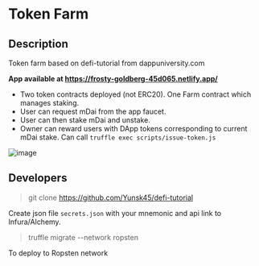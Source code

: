 # Token Farm

## Description
Token farm based on defi-tutorial from dappuniversity.com

**App available at https://frosty-goldberg-45d065.netlify.app/**

- Two token contracts deployed (not ERC20). One Farm contract which manages staking.
- User can request mDai from the app faucet.
- User can then stake mDai and unstake.
- Owner can reward users with DApp tokens corresponding to current mDai stake. Can call `truffle exec scripts/issue-token.js`

![image](https://user-images.githubusercontent.com/85746124/121868284-17a0af00-cd01-11eb-849f-80d6cf08a263.png)


## Developers

> git clone https://github.com/Yunsk45/defi-tutorial

Create json file `secrets.json` with your mnemonic and api link to Infura/Alchemy.

> truffle migrate --network ropsten

To deploy to Ropsten network
